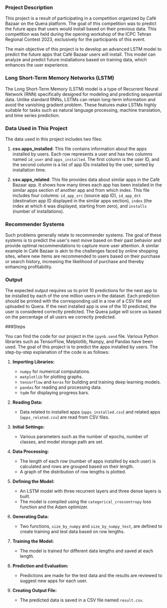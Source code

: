 ### Project Description

This project is a result of participating in a competition organized by Café Bazaar on the Quera platform. The goal of this competition was to predict the future apps that users would install based on their previous data. This competition was held during the opening workshop of the ICPC Tehran Regional Contest 2023, exclusively for the participants of this event.

The main objective of this project is to develop an advanced LSTM model to predict the future apps that Café Bazaar users will install. This model can analyze and predict future installations based on training data, which enhances the user experience.

### Long Short-Term Memory Networks (LSTM)

The Long Short-Term Memory (LSTM) model is a type of Recurrent Neural Network (RNN) specifically designed for modeling and predicting sequential data. Unlike standard RNNs, LSTMs can retain long-term information and avoid the vanishing gradient problem. These features make LSTMs highly suitable for tasks such as natural language processing, machine translation, and time series prediction.

### Data Used in This Project

The data used in this project includes two files:

1. **csv.apps_installed**: This file contains information about the apps installed by users. Each row represents a user and has two columns named `id_user` and `apps_installed`. The first column is the user ID, and the second column is a list of app IDs installed by the user, sorted by installation time.

2. **csv.apps_related**: This file provides data about similar apps in the Café Bazaar app. It shows how many times each app has been installed in the similar apps section of another app and from which index. This file includes four columns: `id_app_src` (source app ID), `id_app_dst` (destination app ID displayed in the similar apps section), `index` (the index at which it was displayed, starting from zero), and `installs` (number of installations).

### Recommender Systems

Such problems generally relate to recommender systems. The goal of these systems is to predict the user's next move based on their past behavior and provide optimal recommendations to capture more user attention. A similar example in Café Bazaar is akin to the challenges faced by online shopping sites, where new items are recommended to users based on their purchase or search history, increasing the likelihood of purchase and thereby enhancing profitability.

### Output

The expected output requires us to print 10 predictions for the next app to be installed by each of the one million users in the dataset. Each prediction should be printed with the corresponding uid in a row of a CSV file and uploaded to Quera. If the next installed app is one of the 10 predicted, the user is considered correctly predicted. The Quera judge will score us based on the percentage of all users we correctly predicted.

###Steps

You can find the code for our project in the `ipynb.send` file. Various Python libraries such as TensorFlow, Matplotlib, Numpy, and Pandas have been used. The goal of this project is to predict the apps installed by users. The step-by-step explanation of the code is as follows:

1. **Importing Libraries:**
   - `numpy` for numerical computations.
   - `matplotlib` for plotting graphs.
   - `tensorflow` and `keras` for building and training deep learning models.
   - `pandas` for reading and processing data.
   - `tqdm` for displaying progress bars.

2. **Reading Data:**
   - Data related to installed apps (`apps_installed.csv`) and related apps (`apps_related.csv`) are read from CSV files.

3. **Initial Settings:**
   - Various parameters such as the number of epochs, number of classes, and model storage path are set.

4. **Data Processing:**
   - The length of each row (number of apps installed by each user) is calculated and rows are grouped based on their length.
   - A graph of the distribution of row lengths is plotted.

5. **Defining the Model:**
   - An LSTM model with three recurrent layers and three dense layers is built.
   - The model is compiled using the `categorical_crossentropy` loss function and the Adam optimizer.

6. **Generating Data:**
   - Two functions, `size_by_numpy` and `size_by_numpy_test`, are defined to create training and test data based on row lengths.

7. **Training the Model:**
   - The model is trained for different data lengths and saved at each length.

8. **Prediction and Evaluation:**
   - Predictions are made for the test data and the results are reviewed to suggest new apps for each user.

9. **Creating Output File:**
   - The predicted data is saved in a CSV file named `result.csv`.
